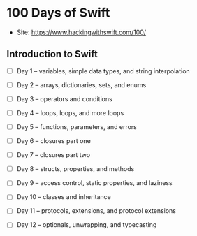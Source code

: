 # 100 Days of Swift

- Site: https://www.hackingwithswift.com/100/

## Introduction to Swift

- [ ] Day 1 – variables, simple data types, and string interpolation
- [ ] Day 2 – arrays, dictionaries, sets, and enums
- [ ] Day 3 – operators and conditions
- [ ] Day 4 – loops, loops, and more loops
- [ ] Day 5 – functions, parameters, and errors
- [ ] Day 6 – closures part one
- [ ] Day 7 – closures part two
- [ ] Day 8 – structs, properties, and methods
- [ ] Day 9 – access control, static properties, and laziness
- [ ] Day 10 – classes and inheritance
- [ ] Day 11 – protocols, extensions, and protocol extensions
- [ ] Day 12 – optionals, unwrapping, and typecasting

